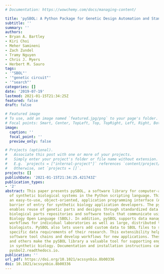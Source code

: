```yaml
---
# Documentation: https://wowchemy.com/docs/managing-content/

title: 'pySBOL: A Python Package for Genetic Design Automation and Standardization'
subtitle: ''
summary: ''
authors:
- Bryan A. Bartley
- Kiri Choi
- Meher Samineni
- Zach Zundel
- Tramy Nguyen
- Chris J. Myers
- Herbert M. Sauro
tags:
- '"SBOL"'
- '"genetic circuit"'
- '"search"'
categories: []
date: '2019-07-19'
lastmod: 2021-01-15T21:34:25Z
featured: false
draft: false

# Featured image
# To use, add an image named `featured.jpg/png` to your page's folder.
# Focal points: Smart, Center, TopLeft, Top, TopRight, Left, Right, BottomLeft, Bottom, BottomRight.
image:
  caption: ''
  focal_point: ''
  preview_only: false

# Projects (optional).
#   Associate this post with one or more of your projects.
#   Simply enter your project's folder or file name without extension.
#   E.g. `projects = ["internal-project"]` references `content/project/deep-learning/index.md`.
#   Otherwise, set `projects = []`.
projects: []
publishDate: '2021-01-15T21:34:25.421743Z'
publication_types:
- '2'
abstract: This paper presents pySBOL, a software library for computer-aided design
  of synthetic biological systems in the Python scripting language. This library provides
  an easy-to-use, object-oriented, application programming interface (API) with low
  barrier of entry for synthetic biology application developers. The pySBOL library
  enables reuse of genetic parts and designs through standardized data exchange with
  biological parts repositories and software tools that communicate using the Synthetic
  Biology Open Language (SBOL). In addition, pySBOL supports data management of design-build-test-learn
  workflows for individual laboratories as well as large, distributed teams of synthetic
  biologists. PySBOL also lets users add custom data to SBOL files to support the
  specific data requirements of their research. This extensibility helps users integrate
  software tool chains and develop workflows for new applications. These features
  and others make the pySBOL library a valuable tool for supporting engineering practices
  in synthetic biology. Documentation and installation instructions can be found at
  pysbol2.readthedocs.io.
publication: ''
url_pdf: https://doi.org/10.1021/acssynbio.8b00336
doi: 10.1021/acssynbio.8b00336
---
```

